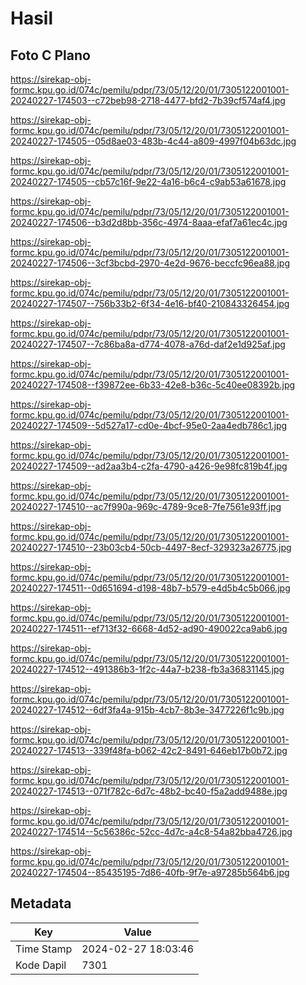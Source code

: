 # Hasil

## Foto C Plano

https://sirekap-obj-formc.kpu.go.id/074c/pemilu/pdpr/73/05/12/20/01/7305122001001-20240227-174503--c72beb98-2718-4477-bfd2-7b39cf574af4.jpg

https://sirekap-obj-formc.kpu.go.id/074c/pemilu/pdpr/73/05/12/20/01/7305122001001-20240227-174505--05d8ae03-483b-4c44-a809-4997f04b63dc.jpg

https://sirekap-obj-formc.kpu.go.id/074c/pemilu/pdpr/73/05/12/20/01/7305122001001-20240227-174505--cb57c16f-9e22-4a16-b6c4-c9ab53a61678.jpg

https://sirekap-obj-formc.kpu.go.id/074c/pemilu/pdpr/73/05/12/20/01/7305122001001-20240227-174506--b3d2d8bb-356c-4974-8aaa-efaf7a61ec4c.jpg

https://sirekap-obj-formc.kpu.go.id/074c/pemilu/pdpr/73/05/12/20/01/7305122001001-20240227-174506--3cf3bcbd-2970-4e2d-9676-beccfc96ea88.jpg

https://sirekap-obj-formc.kpu.go.id/074c/pemilu/pdpr/73/05/12/20/01/7305122001001-20240227-174507--756b33b2-6f34-4e16-bf40-210843326454.jpg

https://sirekap-obj-formc.kpu.go.id/074c/pemilu/pdpr/73/05/12/20/01/7305122001001-20240227-174507--7c86ba8a-d774-4078-a76d-daf2e1d925af.jpg

https://sirekap-obj-formc.kpu.go.id/074c/pemilu/pdpr/73/05/12/20/01/7305122001001-20240227-174508--f39872ee-6b33-42e8-b36c-5c40ee08392b.jpg

https://sirekap-obj-formc.kpu.go.id/074c/pemilu/pdpr/73/05/12/20/01/7305122001001-20240227-174509--5d527a17-cd0e-4bcf-95e0-2aa4edb786c1.jpg

https://sirekap-obj-formc.kpu.go.id/074c/pemilu/pdpr/73/05/12/20/01/7305122001001-20240227-174509--ad2aa3b4-c2fa-4790-a426-9e98fc819b4f.jpg

https://sirekap-obj-formc.kpu.go.id/074c/pemilu/pdpr/73/05/12/20/01/7305122001001-20240227-174510--ac7f990a-969c-4789-9ce8-7fe7561e93ff.jpg

https://sirekap-obj-formc.kpu.go.id/074c/pemilu/pdpr/73/05/12/20/01/7305122001001-20240227-174510--23b03cb4-50cb-4497-8ecf-329323a26775.jpg

https://sirekap-obj-formc.kpu.go.id/074c/pemilu/pdpr/73/05/12/20/01/7305122001001-20240227-174511--0d651694-d198-48b7-b579-e4d5b4c5b066.jpg

https://sirekap-obj-formc.kpu.go.id/074c/pemilu/pdpr/73/05/12/20/01/7305122001001-20240227-174511--ef713f32-6668-4d52-ad90-490022ca9ab6.jpg

https://sirekap-obj-formc.kpu.go.id/074c/pemilu/pdpr/73/05/12/20/01/7305122001001-20240227-174512--491386b3-1f2c-44a7-b238-fb3a36831145.jpg

https://sirekap-obj-formc.kpu.go.id/074c/pemilu/pdpr/73/05/12/20/01/7305122001001-20240227-174512--6df3fa4a-915b-4cb7-8b3e-3477226f1c9b.jpg

https://sirekap-obj-formc.kpu.go.id/074c/pemilu/pdpr/73/05/12/20/01/7305122001001-20240227-174513--339f48fa-b062-42c2-8491-646eb17b0b72.jpg

https://sirekap-obj-formc.kpu.go.id/074c/pemilu/pdpr/73/05/12/20/01/7305122001001-20240227-174513--071f782c-6d7c-48b2-bc40-f5a2add9488e.jpg

https://sirekap-obj-formc.kpu.go.id/074c/pemilu/pdpr/73/05/12/20/01/7305122001001-20240227-174514--5c56386c-52cc-4d7c-a4c8-54a82bba4726.jpg

https://sirekap-obj-formc.kpu.go.id/074c/pemilu/pdpr/73/05/12/20/01/7305122001001-20240227-174504--85435195-7d86-40fb-9f7e-a97285b564b6.jpg


## Metadata

| Key        | Value               |
| ---------- | ------------------- |
| Time Stamp | 2024-02-27 18:03:46 |
| Kode Dapil | 7301                |



